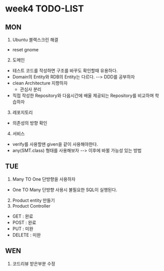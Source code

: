 # week4 TODO-LIST

## MON
1. Ubuntu 블랙스크린 해결
- reset gnome
2. 도메인
- 테스트 코드를 작성하면 구조를 바꾸도 확인할때 유용하다.
- Domain의 Entity와 RDB의 Entity는 다르다. --> DDD를 공부하자
- clean Architecture 지향하자
    - 관심사 분리
- 직접 작성한 Repository와 다음시간에 배울 제공되는 Repository를 비교하며 학습하자
3. 레포지토리
- 의존성의 방향 확인
4. 서비스
- verify를 사용할땐 given을 같이 사용해야한다.
- any(SMT.class) 형태를 사용해보자 --> 이후에 바뀔 가능성 있는 방법

## TUE
1. Many TO One 단방향을 사용하자
- One TO Many 단방향 사용시 불필요한 SQL이 실행된다.
2. Product entity 만들기
3. Product Controller
- GET : 완료
- POST : 완료
- PUT : 미완
- DELETE : 미완

## WEN
1. 코드리뷰 받은부분 수정